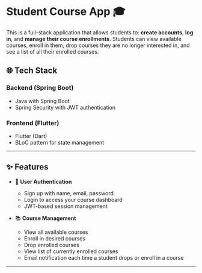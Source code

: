 # Student Course App 🎓

This is a full-stack application that allows students to:
 **create accounts**, **log in**, and **manage their course enrollments**.
 Students can view available courses, enroll in them, drop courses they are no longer interested in, and see a list of all their enrolled courses.

## 🌐 Tech Stack

### Backend (Spring Boot)
- Java with Spring Boot
- Spring Security with JWT authentication

### Frontend (Flutter)
- Flutter (Dart)
- BLoC pattern for state management

---

## ✨ Features

- 🔐 **User Authentication**  
  - Sign up with name, email, password  
  - Login to access your course dashboard  
  - JWT-based session management

- 📚 **Course Management**
  - View all available courses
  - Enroll in desired courses
  - Drop enrolled courses
  - View list of currently enrolled courses
  - Email notification each time a student drops or enroll in a course

---
